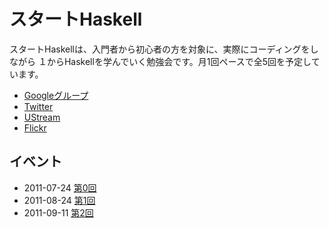 スタートHaskell
===============

スタートHaskellは、入門者から初心者の方を対象に、実際にコーディングをしながら
１からHaskellを学んでいく勉強会です。月1回ペースで全5回を予定しています。

* [Googleグループ](https://groups.google.com/group/start-haskell?hl=ja)
* [Twitter](http://twitter.com/#!/start_haskell)
* [UStream](http://www.ustream.tv/channel/start-haskell)
* [Flickr](http://www.flickr.com/groups/start_haskell/)

イベント
--------

* 2011-07-24 [第0回](http://atnd.org/events/17468)
* 2011-08-24 [第1回](http://atnd.org/events/18538)
* 2011-09-11 [第2回](http://atnd.org/events/19581)
